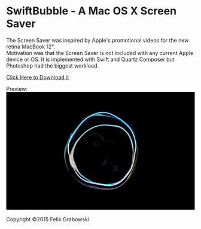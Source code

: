 # SwiftBubble - A Mac OS X Screen Saver

The Screen Saver was inspired by Apple's promotional videos for the new retina MacBook 12".  
Motivation was that the Screen Saver is not included with any current Apple device or OS.
It is implemented with Swift and Quartz Composer but Photoshop had the biggest workload.  


[ Click Here to Download it ](https://github.com/nemesit/SwiftBubble/releases/download/1.1/SwiftBubble.zip)

Preview:  
![Soap Bubble](preview.png)

Copyright ©2015 Felix Grabowski  






